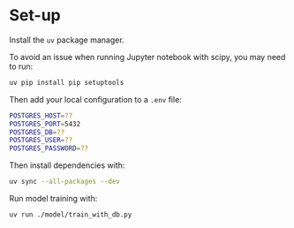# Set-up

Install the `uv` package manager.

To avoid an issue when running Jupyter notebook with scipy, you may need to run:

```bash
uv pip install pip setuptools
```

Then add your local configuration to a `.env` file:
```bash
POSTGRES_HOST=??
POSTGRES_PORT=5432
POSTGRES_DB=??
POSTGRES_USER=??
POSTGRES_PASSWORD=??
```

Then install dependencies with:

```bash
uv sync --all-packages --dev
```

Run model training with:
```bash
uv run ./model/train_with_db.py
```
